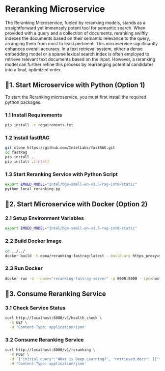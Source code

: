 # Reranking Microservice

The Reranking Microservice, fueled by reranking models, stands as a straightforward yet immensely potent tool for semantic search. When provided with a query and a collection of documents, reranking swiftly indexes the documents based on their semantic relevance to the query, arranging them from most to least pertinent. This microservice significantly enhances overall accuracy. In a text retrieval system, either a dense embedding model or a sparse lexical search index is often employed to retrieve relevant text documents based on the input. However, a reranking model can further refine this process by rearranging potential candidates into a final, optimized order.

## 🚀1. Start Microservice with Python (Option 1)

To start the Reranking microservice, you must first install the required python packages.

### 1.1 Install Requirements

```bash
pip install -r requirements.txt
```

### 1.2 Install fastRAG

```bash
git clone https://github.com/IntelLabs/fastRAG.git
cd fastRag
pip install .
pip install .[intel]
```

### 1.3 Start Reranking Service with Python Script

```bash
export EMBED_MODEL="Intel/bge-small-en-v1.5-rag-int8-static"
python local_reranking.py
```

## 🚀2. Start Microservice with Docker (Option 2)

### 2.1 Setup Environment Variables

```bash
export EMBED_MODEL="Intel/bge-small-en-v1.5-rag-int8-static"
```

### 2.2 Build Docker Image

```bash
cd ../../
docker build -t opea/reranking-fastrag:latest --build-arg https_proxy=$https_proxy --build-arg http_proxy=$http_proxy -f comps/reranks/fastrag/Dockerfile .
```

### 2.3 Run Docker

```bash
docker run -d --name="reranking-fastrag-server" -p 8000:8000 --ipc=host -e http_proxy=$http_proxy -e https_proxy=$https_proxy -e EMBED_MODEL=$EMBED_MODEL opea/reranking-fastrag:latest
```

## 🚀3. Consume Reranking Service

### 3.1 Check Service Status

```bash
curl http://localhost:8000/v1/health_check \
  -X GET \
  -H 'Content-Type: application/json'
```

### 3.2 Consume Reranking Service

```bash
curl http://localhost:8000/v1/reranking \
  -X POST \
  -d '{"initial_query":"What is Deep Learning?", "retrieved_docs": [{"text":"Deep Learning is not..."}, {"text":"Deep learning is..."}]}' \
  -H 'Content-Type: application/json'
```
